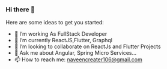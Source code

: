 ### Hi there 👋


Here are some ideas to get you started:

- 🔭 I’m working As FullStack Developer
- 🌱 I’m currently ReactJS,Flutter, Graphql
- 👯 I’m looking to collaborate on ReactJs and Flutter Projects
- 💬 Ask me about  Angular, Spring Micro Services...
- 📫 How to reach me: naveencreater106@gmail.com

